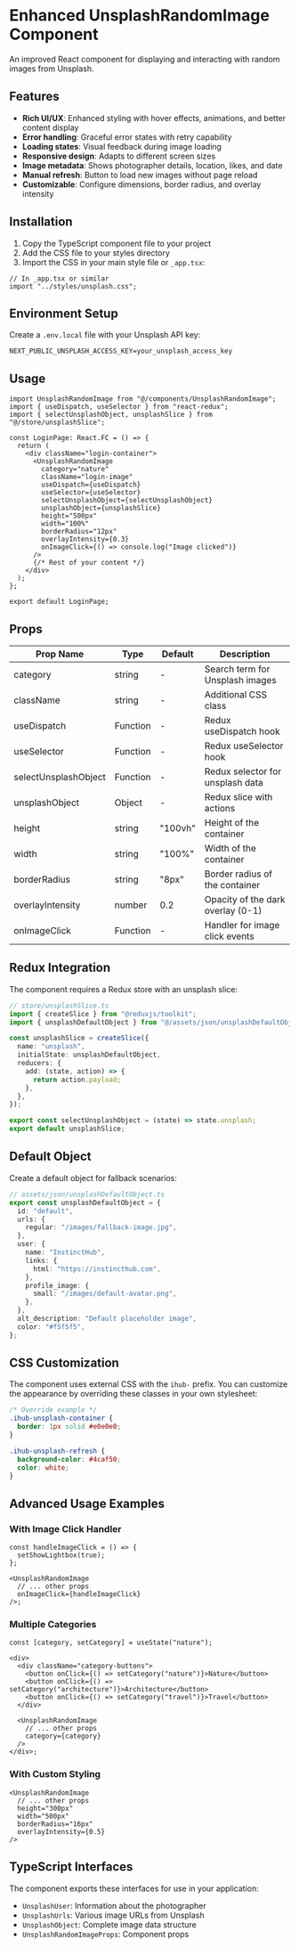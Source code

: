 # Enhanced UnsplashRandomImage Component

An improved React component for displaying and interacting with random images from Unsplash.

## Features

- **Rich UI/UX**: Enhanced styling with hover effects, animations, and better content display
- **Error handling**: Graceful error states with retry capability
- **Loading states**: Visual feedback during image loading
- **Responsive design**: Adapts to different screen sizes
- **Image metadata**: Shows photographer details, location, likes, and date
- **Manual refresh**: Button to load new images without page reload
- **Customizable**: Configure dimensions, border radius, and overlay intensity

## Installation

1. Copy the TypeScript component file to your project
2. Add the CSS file to your styles directory
3. Import the CSS in your main style file or `_app.tsx`:

```tsx
// In _app.tsx or similar
import "../styles/unsplash.css";
```

## Environment Setup

Create a `.env.local` file with your Unsplash API key:

```
NEXT_PUBLIC_UNSPLASH_ACCESS_KEY=your_unsplash_access_key
```

## Usage

```tsx
import UnsplashRandomImage from "@/components/UnsplashRandomImage";
import { useDispatch, useSelector } from "react-redux";
import { selectUnsplashObject, unsplashSlice } from "@/store/unsplashSlice";

const LoginPage: React.FC = () => {
  return (
    <div className="login-container">
      <UnsplashRandomImage
        category="nature"
        className="login-image"
        useDispatch={useDispatch}
        useSelector={useSelector}
        selectUnsplashObject={selectUnsplashObject}
        unsplashObject={unsplashSlice}
        height="500px"
        width="100%"
        borderRadius="12px"
        overlayIntensity={0.3}
        onImageClick={() => console.log("Image clicked")}
      />
      {/* Rest of your content */}
    </div>
  );
};

export default LoginPage;
```

## Props

| Prop Name            | Type     | Default | Description                       |
| -------------------- | -------- | ------- | --------------------------------- |
| category             | string   | -       | Search term for Unsplash images   |
| className            | string   | -       | Additional CSS class              |
| useDispatch          | Function | -       | Redux useDispatch hook            |
| useSelector          | Function | -       | Redux useSelector hook            |
| selectUnsplashObject | Function | -       | Redux selector for unsplash data  |
| unsplashObject       | Object   | -       | Redux slice with actions          |
| height               | string   | "100vh" | Height of the container           |
| width                | string   | "100%"  | Width of the container            |
| borderRadius         | string   | "8px"   | Border radius of the container    |
| overlayIntensity     | number   | 0.2     | Opacity of the dark overlay (0-1) |
| onImageClick         | Function | -       | Handler for image click events    |

## Redux Integration

The component requires a Redux store with an unsplash slice:

```typescript
// store/unsplashSlice.ts
import { createSlice } from "@reduxjs/toolkit";
import { unsplashDefaultObject } from "@/assets/json/unsplashDefaultObject";

const unsplashSlice = createSlice({
  name: "unsplash",
  initialState: unsplashDefaultObject,
  reducers: {
    add: (state, action) => {
      return action.payload;
    },
  },
});

export const selectUnsplashObject = (state) => state.unsplash;
export default unsplashSlice;
```

## Default Object

Create a default object for fallback scenarios:

```typescript
// assets/json/unsplashDefaultObject.ts
export const unsplashDefaultObject = {
  id: "default",
  urls: {
    regular: "/images/fallback-image.jpg",
  },
  user: {
    name: "InstinctHub",
    links: {
      html: "https://instincthub.com",
    },
    profile_image: {
      small: "/images/default-avatar.png",
    },
  },
  alt_description: "Default placeholder image",
  color: "#f5f5f5",
};
```

## CSS Customization

The component uses external CSS with the `ihub-` prefix. You can customize the appearance by overriding these classes in your own stylesheet:

```css
/* Override example */
.ihub-unsplash-container {
  border: 1px solid #e0e0e0;
}

.ihub-unsplash-refresh {
  background-color: #4caf50;
  color: white;
}
```

## Advanced Usage Examples

### With Image Click Handler

```tsx
const handleImageClick = () => {
  setShowLightbox(true);
};

<UnsplashRandomImage
  // ... other props
  onImageClick={handleImageClick}
/>;
```

### Multiple Categories

```tsx
const [category, setCategory] = useState("nature");

<div>
  <div className="category-buttons">
    <button onClick={() => setCategory("nature")}>Nature</button>
    <button onClick={() => setCategory("architecture")}>Architecture</button>
    <button onClick={() => setCategory("travel")}>Travel</button>
  </div>

  <UnsplashRandomImage
    // ... other props
    category={category}
  />
</div>;
```

### With Custom Styling

```tsx
<UnsplashRandomImage
  // ... other props
  height="300px"
  width="500px"
  borderRadius="16px"
  overlayIntensity={0.5}
/>
```

## TypeScript Interfaces

The component exports these interfaces for use in your application:

- `UnsplashUser`: Information about the photographer
- `UnsplashUrls`: Various image URLs from Unsplash
- `UnsplashObject`: Complete image data structure
- `UnsplashRandomImageProps`: Component props
